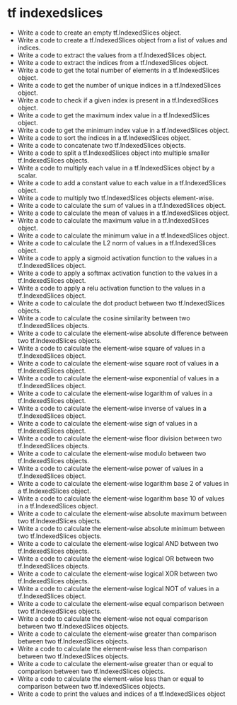 # tf indexedslices

- Write a code to create an empty tf.IndexedSlices object.
- Write a code to create a tf.IndexedSlices object from a list of values and indices.
- Write a code to extract the values from a tf.IndexedSlices object.
- Write a code to extract the indices from a tf.IndexedSlices object.
- Write a code to get the total number of elements in a tf.IndexedSlices object.
- Write a code to get the number of unique indices in a tf.IndexedSlices object.
- Write a code to check if a given index is present in a tf.IndexedSlices object.
- Write a code to get the maximum index value in a tf.IndexedSlices object.
- Write a code to get the minimum index value in a tf.IndexedSlices object.
- Write a code to sort the indices in a tf.IndexedSlices object.
- Write a code to concatenate two tf.IndexedSlices objects.
- Write a code to split a tf.IndexedSlices object into multiple smaller tf.IndexedSlices objects.
- Write a code to multiply each value in a tf.IndexedSlices object by a scalar.
- Write a code to add a constant value to each value in a tf.IndexedSlices object.
- Write a code to multiply two tf.IndexedSlices objects element-wise.
- Write a code to calculate the sum of values in a tf.IndexedSlices object.
- Write a code to calculate the mean of values in a tf.IndexedSlices object.
- Write a code to calculate the maximum value in a tf.IndexedSlices object.
- Write a code to calculate the minimum value in a tf.IndexedSlices object.
- Write a code to calculate the L2 norm of values in a tf.IndexedSlices object.
- Write a code to apply a sigmoid activation function to the values in a tf.IndexedSlices object.
- Write a code to apply a softmax activation function to the values in a tf.IndexedSlices object.
- Write a code to apply a relu activation function to the values in a tf.IndexedSlices object.
- Write a code to calculate the dot product between two tf.IndexedSlices objects.
- Write a code to calculate the cosine similarity between two tf.IndexedSlices objects.
- Write a code to calculate the element-wise absolute difference between two tf.IndexedSlices objects.
- Write a code to calculate the element-wise square of values in a tf.IndexedSlices object.
- Write a code to calculate the element-wise square root of values in a tf.IndexedSlices object.
- Write a code to calculate the element-wise exponential of values in a tf.IndexedSlices object.
- Write a code to calculate the element-wise logarithm of values in a tf.IndexedSlices object.
- Write a code to calculate the element-wise inverse of values in a tf.IndexedSlices object.
- Write a code to calculate the element-wise sign of values in a tf.IndexedSlices object.
- Write a code to calculate the element-wise floor division between two tf.IndexedSlices objects.
- Write a code to calculate the element-wise modulo between two tf.IndexedSlices objects.
- Write a code to calculate the element-wise power of values in a tf.IndexedSlices object.
- Write a code to calculate the element-wise logarithm base 2 of values in a tf.IndexedSlices object.
- Write a code to calculate the element-wise logarithm base 10 of values in a tf.IndexedSlices object.
- Write a code to calculate the element-wise absolute maximum between two tf.IndexedSlices objects.
- Write a code to calculate the element-wise absolute minimum between two tf.IndexedSlices objects.
- Write a code to calculate the element-wise logical AND between two tf.IndexedSlices objects.
- Write a code to calculate the element-wise logical OR between two tf.IndexedSlices objects.
- Write a code to calculate the element-wise logical XOR between two tf.IndexedSlices objects.
- Write a code to calculate the element-wise logical NOT of values in a tf.IndexedSlices object.
- Write a code to calculate the element-wise equal comparison between two tf.IndexedSlices objects.
- Write a code to calculate the element-wise not equal comparison between two tf.IndexedSlices objects.
- Write a code to calculate the element-wise greater than comparison between two tf.IndexedSlices objects.
- Write a code to calculate the element-wise less than comparison between two tf.IndexedSlices objects.
- Write a code to calculate the element-wise greater than or equal to comparison between two tf.IndexedSlices objects.
- Write a code to calculate the element-wise less than or equal to comparison between two tf.IndexedSlices objects.
- Write a code to print the values and indices of a tf.IndexedSlices object